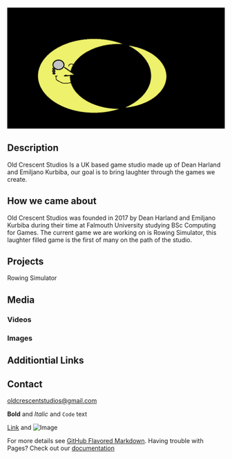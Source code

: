 ![Alt text](https://github.com/TheHarlander/Comp240/blob/master/Logo.png?raw=true "Optional Title")



## Description
Old Crescent Studios Is a UK based game studio made up of Dean Harland and Emiljano Kurbiba, our goal is to bring laughter through the games we create.


## How we came about
Old Crescent Studios was founded in 2017 by Dean Harland and Emiljano Kurbiba during their time at Falmouth University studying BSc Computing for Games. The current game we are working on is Rowing Simulator, this laughter filled game is the first of many on the path of the studio.


## Projects
Rowing Simulator
## Media

### Videos

### Images 



## Additiontial Links


## Contact
[oldcrescentstudios@gmail.com](oldcrescentstudios@gmail.com)

**Bold** and _Italic_ and `Code` text

[Link](url) and ![Image](src)



For more details see [GitHub Flavored Markdown](https://guides.github.com/features/mastering-markdown/).
Having trouble with Pages? Check out our [documentation](https://help.github.com/categories/github-pages-basics/) 
